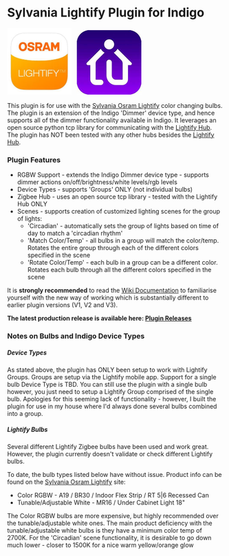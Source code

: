 # Sylvania Lightify Plugin for Indigo

<img src="/assets/img/lightify-icon.png" width="150"/>&nbsp;&nbsp;&nbsp;<img src="/assets/img/indigo-icon.png" width="150"/>

This plugin is for use with the [Sylvania Osram Lightify][2] color changing bulbs. The plugin is an extension of the Indigo 'Dimmer'
device type, and hence supports all of the dimmer functionality available in Indigo. It leverages an open source python tcp library
for communicating with the [Lightify Hub][1]. The plugin has NOT been tested with any other hubs besides the [Lightify Hub][1].

### Plugin Features
* RGBW Support - extends the Indigo Dimmer device type - supports dimmer actions on/off/brightness/white levels/rgb levels
* Device Types - supports 'Groups' ONLY (not individual bulbs)
* Zigbee Hub - uses an open source tcp library - tested with the Lightify Hub ONLY
* Scenes - supports creation of customized lighting scenes for the group of lights:
  * 'Circadian' - automatically sets the group of lights based on time of day to match a 'circadian rhythm'
  * 'Match Color/Temp' - all bulbs in a group will match the color/temp. Rotates the entire group through each of the different colors specified in the scene
  * 'Rotate Color/Temp' - each bulb in a group can be a different color. Rotates each bulb through all the different colors specified in the scene

It is **strongly recommended** to read the [Wiki Documentation][3] to familiarise yourself with the new way of working which is substantially different to earlier plugin versions (V1, V2 and V3).

**The latest production release is available here: [Plugin Releases][4]**

### Notes on Bulbs and Indigo Device Types

##### Device Types
As stated above, the plugin has ONLY been setup to work with Lightify Groups. Groups are setup via the Lightify mobile app.
Support for a single bulb Device Type is TBD. You can still use the plugin with a single bulb however, you just need to
setup a Lightify Group comprised of the single bulb. Apologies for this seeming lack of functionality - however, I built the
plugin for use in my house where I'd always done several bulbs combined into a group.

##### Lightify Bulbs
Several different Lightify Zigbee
bulbs have been used and work great. However, the plugin currently doesn't validate or check different Lightify bulbs.

To date, the bulb types listed below have without issue. Product info can be found on the [Sylvania Osram Lightify][2] site:
  * Color RGBW - A19 / BR30 / Indoor Flex Strip / RT 5|6 Recessed Can
  * Tunable/Adjustable White - MR16 / Under Cabinet Light 18"

The Color RGBW bulbs are more expensive, but highly recommended over the tunable/adjustable white ones. The main
product deficiency with the tunable/adjustable white bulbs is they have a minimum color temp of 2700K. For the 'Circadian'
scene functionality, it is desirable to go down much lower - closer to 1500K for a nice warm yellow/orange glow

[1]: https://consumer.sylvania.com/our-products/smart/getting-started/
[2]: https://consumer.sylvania.com/our-products/smart/sylvania-smart-zigbee-products-menu/index.jsp
[3]: https://github.com/rbdubz3/sylvania-lightify-indigo/wiki
[4]: https://github.com/rbdubz3/sylvania-lightify-indigo/releases